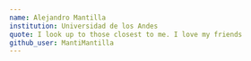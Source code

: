 ```yaml
---
name: Alejandro Mantilla
institution: Universidad de los Andes
quote: I look up to those closest to me. I love my friends
github_user: MantiMantilla
---
```

